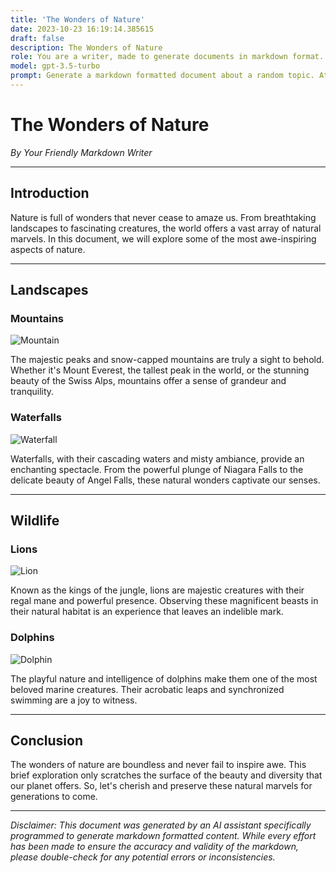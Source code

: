 ```yaml
---
title: 'The Wonders of Nature'
date: 2023-10-23 16:19:14.385615
draft: false
description: The Wonders of Nature
role: You are a writer, made to generate documents in markdown format. It is very important that all of the documents you generate are in valid markdown format.
model: gpt-3.5-turbo
prompt: Generate a markdown formatted document about a random topic. At the bottom, include a disclaimer explaining that the document was generated by you. The first line of the document should be the title. Make sure that the entire document is in proper markdown format, using a mix of various tags to make the document visually appealing.
---
```


# The Wonders of Nature

*By Your Friendly Markdown Writer*

---

## Introduction

Nature is full of wonders that never cease to amaze us. From breathtaking landscapes to fascinating creatures, the world offers a vast array of natural marvels. In this document, we will explore some of the most awe-inspiring aspects of nature.

---

## Landscapes

### Mountains

![Mountain](https://example.com/mountain.jpg)

The majestic peaks and snow-capped mountains are truly a sight to behold. Whether it's Mount Everest, the tallest peak in the world, or the stunning beauty of the Swiss Alps, mountains offer a sense of grandeur and tranquility.

### Waterfalls

![Waterfall](https://example.com/waterfall.jpg)

Waterfalls, with their cascading waters and misty ambiance, provide an enchanting spectacle. From the powerful plunge of Niagara Falls to the delicate beauty of Angel Falls, these natural wonders captivate our senses.

---

## Wildlife

### Lions

![Lion](https://example.com/lion.jpg)

Known as the kings of the jungle, lions are majestic creatures with their regal mane and powerful presence. Observing these magnificent beasts in their natural habitat is an experience that leaves an indelible mark.

### Dolphins

![Dolphin](https://example.com/dolphin.jpg)

The playful nature and intelligence of dolphins make them one of the most beloved marine creatures. Their acrobatic leaps and synchronized swimming are a joy to witness.

---

## Conclusion

The wonders of nature are boundless and never fail to inspire awe. This brief exploration only scratches the surface of the beauty and diversity that our planet offers. So, let's cherish and preserve these natural marvels for generations to come.

---

*Disclaimer: This document was generated by an AI assistant specifically programmed to generate markdown formatted content. While every effort has been made to ensure the accuracy and validity of the markdown, please double-check for any potential errors or inconsistencies.*
